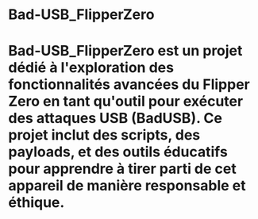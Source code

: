 # Bad-USB_FlipperZero
# Bad-USB_FlipperZero  est un projet dédié à l'exploration des fonctionnalités avancées du Flipper Zero en tant qu'outil pour exécuter des attaques USB (BadUSB). Ce projet inclut des scripts, des payloads, et des outils éducatifs pour apprendre à tirer parti de cet appareil de manière responsable et éthique.
